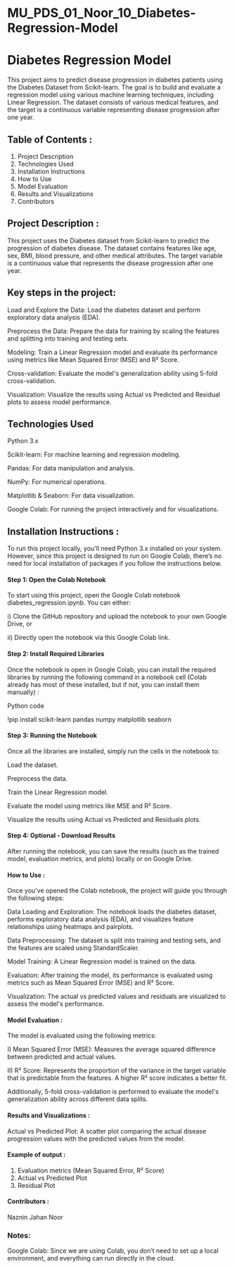 # MU_PDS_01_Noor_10_Diabetes-Regression-Model

# Diabetes Regression Model

This project aims to predict disease progression in diabetes patients using the Diabetes Dataset from Scikit-learn. The goal is to build and evaluate a regression model using various machine learning techniques, including Linear Regression.
The dataset consists of various medical features, and the target is a continuous variable representing disease progression after one year.

## Table of Contents :

1) Project Description
2) Technologies Used
3) Installation Instructions
4) How to Use
5) Model Evaluation
6) Results and Visualizations
7) Contributors
   

## Project Description :

This project uses the Diabetes dataset from Scikit-learn to predict the progression of diabetes disease. The dataset contains features like age, sex, BMI, blood pressure, and other medical attributes.
The target variable is a continuous value that represents the disease progression after one year.

## Key steps in the project:

Load and Explore the Data: Load the diabetes dataset and perform exploratory data analysis (EDA).

Preprocess the Data: Prepare the data for training by scaling the features and splitting into training and testing sets.

Modeling: Train a Linear Regression model and evaluate its performance using metrics like Mean Squared Error (MSE) and R² Score.

Cross-validation: Evaluate the model's generalization ability using 5-fold cross-validation.

Visualization: Visualize the results using Actual vs Predicted and Residual plots to assess model performance.

## Technologies Used

Python 3.x

Scikit-learn: For machine learning and regression modeling.

Pandas: For data manipulation and analysis.

NumPy: For numerical operations.

Matplotlib & Seaborn: For data visualization.

Google Colab: For running the project interactively and for visualizations.

## Installation Instructions :

To run this project locally, you'll need Python 3.x installed on your system. However, since this project is designed to run on Google Colab, there’s no need for local installation of packages if you follow the instructions below.

#### Step 1: Open the Colab Notebook

To start using this project, open the Google Colab notebook diabetes_regression.ipynb. You can either:

i) Clone the GitHub repository and upload the notebook to your own Google Drive, or

ii) Directly open the notebook via this Google Colab link.

#### Step 2: Install Required Libraries

Once the notebook is open in Google Colab, you can install the required libraries by running the following command in a notebook cell (Colab already has most of these installed, but if not, you can install them manually) :

Python code

!pip install scikit-learn pandas numpy matplotlib seaborn

#### Step 3: Running the Notebook

Once all the libraries are installed, simply run the cells in the notebook to:

Load the dataset.

Preprocess the data.

Train the Linear Regression model.

Evaluate the model using metrics like MSE and R² Score.

Visualize the results using Actual vs Predicted and Residuals plots.

#### Step 4: Optional - Download Results

After running the notebook, you can save the results (such as the trained model, evaluation metrics, and plots) locally or on Google Drive.

#### How to Use :

Once you've opened the Colab notebook, the project will guide you through the following steps:

Data Loading and Exploration: The notebook loads the diabetes dataset, performs exploratory data analysis (EDA), and visualizes feature relationships using heatmaps and pairplots.

Data Preprocessing: The dataset is split into training and testing sets, and the features are scaled using StandardScaler.

Model Training: A Linear Regression model is trained on the data.

Evaluation: After training the model, its performance is evaluated using metrics such as Mean Squared Error (MSE) and R² Score.

Visualization: The actual vs predicted values and residuals are visualized to assess the model's performance.

#### Model Evaluation :

The model is evaluated using the following metrics:

I) Mean Squared Error (MSE): Measures the average squared difference between predicted and actual values.

II) R² Score: Represents the proportion of the variance in the target variable that is predictable from the features. A higher R² score indicates a better fit.

Additionally, 5-fold cross-validation is performed to evaluate the model's generalization ability across different data splits.

#### Results and Visualizations :


Actual vs Predicted Plot: A scatter plot comparing the actual disease progression values with the predicted values from the model.

#### Example of output :

1) Evaluation metrics (Mean Squared Error, R² Score)
2) Actual vs Predicted Plot
3) Residual Plot
   
#### Contributors :


Naznin Jahan Noor 




### Notes:


Google Colab: Since we are using Colab, you don’t need to set up a local environment, and everything can run directly in the cloud.

